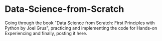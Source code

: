 # Data-Science-from-Scratch
Going through the book "Data Science from Scratch: First Principles with Python by Joel Grus", practicing and implementing the code for Hands-on Experiencing and finally, posting it here.
